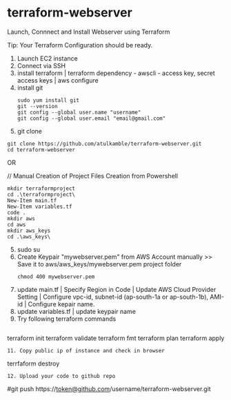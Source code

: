 # terraform-webserver
Launch, Connnect and Install Webserver using Terraform

Tip: Your Terraform Configuration should be ready.

1. Launch EC2 instance
2. Connect via SSH
3. install terraform | terraform dependency - awscli - access key, secret access keys | aws configure 
4. install git
   ```
   sudo yum install git
   git --version
   git config --global user.name "username"
   git config --global user.email "email@gmail.com"
   ```
5. git clone
```
git clone https://github.com/atulkamble/terraform-webserver.git
cd terraform-webserver
```
OR

// Manual Creation of Project Files Creation from Powershell
```
mkdir terraformproject
cd .\terraformproject\
New-Item main.tf
New-Item variables.tf
code .
mkdir aws
cd aws
mkdir aws_keys
cd .\aws_keys\
```

5. sudo su
6. Create Keypair "mywebserver.pem" from AWS Account manually >> Save it to aws/aws_keys/mywebserver.pem project folder
   ```
   chmod 400 mywebserver.pem
   ```
8. update main.tf | Specify Region in Code | Update AWS Cloud Provider Setting | Configure vpc-id, subnet-id (ap-south-1a or ap-south-1b), AMI-id | Configure kepair name.
9. update variables.tf | update keypair name
10. Try following terraform commands
    ```
terraform init
terraform validate
terraform fmt
terraform plan
terraform apply
```
11. Copy public ip of instance and check in browser
```
terrfaform destroy
```
12. Upload your code to github repo 
```
#git push https://token@github.com/username/terraform-webserver.git
```
